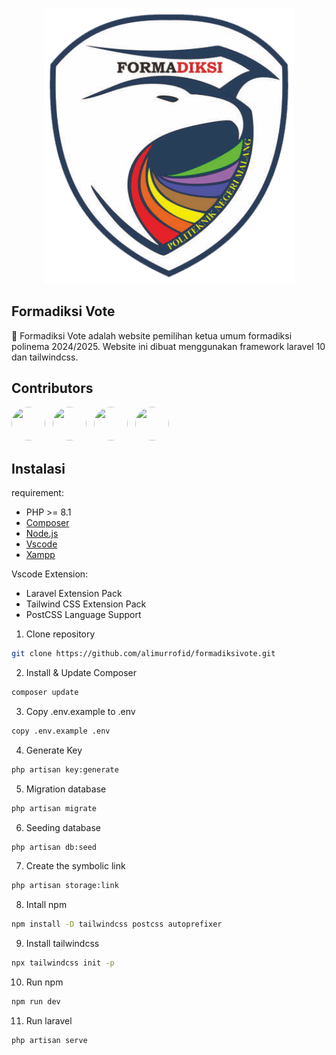 <p align="center"><a href="#"><img src="./public/assets/images/logo-formadiksi.png" width="400" alt="Formadiksi Logo"></a></p>

## Formadiksi Vote

🚀 Formadiksi Vote adalah website pemilihan ketua umum formadiksi polinema 2024/2025. Website ini dibuat menggunakan framework laravel 10 dan tailwindcss.

## Contributors

[<img src="https://avatars.githubusercontent.com/u/112758111?v=4" width="54" height="54" style="border-radius: 50%; margin-right: 0.5rem;">](https://github.com/alimurrofid)
[<img src="https://avatars.githubusercontent.com/u/117066099?v=4" width="54" height="54" style="border-radius: 50%; margin-right: 0.5rem;">](https://github.com/Ryansyaaw)
[<img src="https://avatars.githubusercontent.com/u/88068999?v=4" width="54" height="54" style="border-radius: 50%; margin-right: 0.5rem;">](https://github.com/zakyzuf)
[<img src="https://avatars.githubusercontent.com/u/93063866?v=4" width="54" height="54" style="border-radius: 50%; margin-right: 0.5rem;">](https://github.com/gabrieldimas)

## Instalasi

requirement:
- PHP >= 8.1
- [Composer](https://getcomposer.org/download/)
- [Node.js](https://nodejs.org/en/download/)
- [Vscode](https://code.visualstudio.com/download)
- [Xampp](https://www.apachefriends.org/download.html)

Vscode Extension:
- Laravel Extension Pack
- Tailwind CSS Extension Pack
- PostCSS Language Support


1. Clone repository 
```sh
git clone https://github.com/alimurrofid/formadiksivote.git
```

2. Install & Update Composer
```sh
composer update
```

3. Copy .env.example to .env
```sh
copy .env.example .env
```

4. Generate Key
```sh
php artisan key:generate
```

5. Migration database
```sh
php artisan migrate
```

6. Seeding database
```sh
php artisan db:seed
```

7. Create the symbolic link
```sh
php artisan storage:link
```

8. Intall npm
```sh
npm install -D tailwindcss postcss autoprefixer
```

9. Install tailwindcss
```sh
npx tailwindcss init -p
```

10. Run npm
```sh
npm run dev
```

11. Run laravel
```sh
php artisan serve
```
